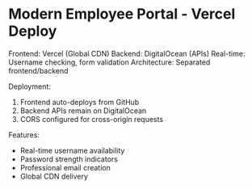 Modern Employee Portal - Vercel Deploy
=================================

Frontend: Vercel (Global CDN)
Backend: DigitalOcean (APIs)
Real-time: Username checking, form validation
Architecture: Separated frontend/backend

Deployment:
1. Frontend auto-deploys from GitHub
2. Backend APIs remain on DigitalOcean  
3. CORS configured for cross-origin requests

Features:
- Real-time username availability
- Password strength indicators
- Professional email creation
- Global CDN delivery
